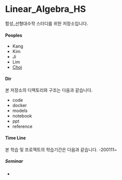 # Linear_Algebra_HS
함성_선형대수학 스터디를 위한 저장소입니다.

#### Peoples
+ Kang
+ Kim
+ Ji
+ Lim
+ [Choi](https://github.com/kwangjunechoi7)

#### Dir
본 저장소의 디렉토리와 구조는 다음과 같습니다.
- code
- docker
- models
- notebook
- ppt
- reference

#### Time Line
본 학습 및 프로젝트의 학습기간은 다음과 같습니다.
-200111~

##### Seminar
-

####
